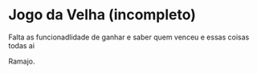 # Jogo da Velha (incompleto)

Falta as funcionadlidade de ganhar e saber quem venceu e essas coisas todas ai

Ramajo.

